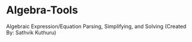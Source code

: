 # Algebra-Tools
Algebraic Expression/Equation Parsing, Simplifying, and Solving (Created By: Sathvik Kuthuru)

